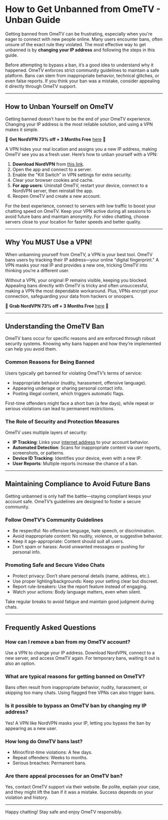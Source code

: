 # How to Get Unbanned from OmeTV - Unban Guide

Getting banned from OmeTV can be frustrating, especially when you're eager to connect with new people online. Many users encounter bans, often unsure of the exact rule they violated. The most effective way to get unbanned is by **changing your IP address** and following the steps in this guide.

Before attempting to bypass a ban, it’s a good idea to understand why it happened. OmeTV enforces strict community guidelines to maintain a safe platform. Bans can stem from inappropriate behavior, technical glitches, or even false reports. If you think your ban was a mistake, consider appealing it directly through OmeTV support.

---

## How to Unban Yourself on OmeTV

Getting banned doesn’t have to be the end of your OmeTV experience. Changing your IP address is the most reliable solution, and using a VPN makes it simple.

🎁 **Get NordVPN 73% off + 3 Months Free** [here](https://go.nordvpn.net/SH5kU) 🎁

A VPN hides your real location and assigns you a new IP address, making OmeTV see you as a fresh user. Here’s how to unban yourself with a VPN:

1. **Download NordVPN** from [this link](https://go.nordvpn.net/SH5kU).
2. Open the app and connect to a server.
3. Enable the "Kill Switch" in VPN settings for extra security.
4. Clear your browser cookies and cache.
5. **For app users**: Uninstall OmeTV, restart your device, connect to a NordVPN server, then reinstall the app.
6. Reopen OmeTV and create a new account.

For the best experience, connect to servers with low traffic to boost your chatting speed on OmeTV. Keep your VPN active during all sessions to avoid future bans and maintain anonymity. For video chatting, choose servers close to your location for faster speeds and better quality.

---

## Why You MUST Use a VPN!

When unbanning yourself from OmeTV, a VPN is your best tool. OmeTV bans users by tracking their IP address—your online "digital fingerprint." A VPN masks your real IP and provides a new one, tricking OmeTV into thinking you’re a different user.

Without a VPN, your original IP remains visible, keeping you blocked. Appealing bans directly with OmeTV is tricky and often unsuccessful, making a VPN the most dependable workaround. Plus, VPNs encrypt your connection, safeguarding your data from hackers or snoopers.

🎁 **Grab NordVPN 73% off + 3 Months Free** [here](https://go.nordvpn.net/SH5kU) 🎁

---

## Understanding the OmeTV Ban

OmeTV bans occur for specific reasons and are enforced through robust security systems. Knowing why bans happen and how they’re implemented can help you avoid them.

### Common Reasons for Being Banned

Users typically get banned for violating OmeTV’s terms of service:
- Inappropriate behavior (nudity, harassment, offensive language).
- Appearing underage or sharing personal contact info.
- Posting illegal content, which triggers automatic flags.

First-time offenders might face a short ban (a few days), while repeat or serious violations can lead to permanent restrictions.

### The Role of Security and Protection Measures

OmeTV uses multiple layers of security:
- **IP Tracking**: Links your [internet address](https://github.com/IP-Address-Spoofer) to your account behavior.
- **Automated Detection**: Scans for inappropriate content via user reports, screenshots, or patterns.
- **Device ID Tracking**: Identifies your device, even with a new IP.
- **User Reports**: Multiple reports increase the chance of a ban.

---

## Maintaining Compliance to Avoid Future Bans

Getting unbanned is only half the battle—staying compliant keeps your account safe. OmeTV’s guidelines are designed to foster a secure community.

### Follow OmeTV’s Community Guidelines

- Be respectful: No offensive language, hate speech, or discrimination.
- Avoid inappropriate content: No nudity, violence, or suggestive behavior.
- Keep it age-appropriate: Content should suit all users.
- Don’t spam or harass: Avoid unwanted messages or pushing for personal info.

### Promoting Safe and Secure Video Chats

- Protect privacy: Don’t share personal details (name, address, etc.).
- Use proper lighting/backgrounds: Keep your setting clear but discreet.
- Report rule-breakers: Use the report feature instead of engaging.
- Watch your actions: Body language matters, even when silent.

Take regular breaks to avoid fatigue and maintain good judgment during chats.

---

## Frequently Asked Questions

### How can I remove a ban from my OmeTV account?
Use a VPN to change your IP address. Download NordVPN, connect to a new server, and access OmeTV again. For temporary bans, waiting it out is also an option.

### What are typical reasons for getting banned on OmeTV?
Bans often result from inappropriate behavior, nudity, harassment, or skipping too many chats. Using flagged free VPNs can also trigger bans.

### Is it possible to bypass an OmeTV ban by changing my IP address?
Yes! A VPN like NordVPN masks your IP, letting you bypass the ban by appearing as a new user.

### How long do OmeTV bans last?
- Minor/first-time violations: A few days.
- Repeat offenders: Weeks to months.
- Serious breaches: Permanent bans.

### Are there appeal processes for an OmeTV ban?
Yes, contact OmeTV support via their website. Be polite, explain your case, and they might lift the ban if it was a mistake. Success depends on your violation and history.

---

Happy chatting! Stay safe and enjoy OmeTV responsibly.
